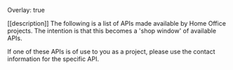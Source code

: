 Overlay: true

[[description]]
The following is a list of APIs made available by Home Office projects. 
The intention is that this becomes a 'shop window' of available APIs.

If one of these APIs is of use to you as a project, please use the contact information for the specific API. 
